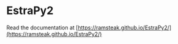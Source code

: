 # EstraPy2

Read the documentation at [https://ramsteak.github.io/EstraPy2/](https://ramsteak.github.io/EstraPy2/)